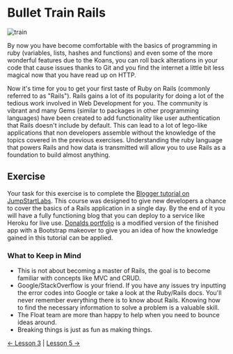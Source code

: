 # Bullet Train Rails

![train](http://cdn.arwrath.com/2/27662.gif)

By now you have become comfortable with the basics of programming in ruby (variables, lists, hashes and functions) and even some of the more wonderful features due to the Koans, you can roll back alterations in your code that cause issues thanks to Git and you find the internet a little bit less magical now that you have read up on HTTP.

Now it's time for you to get your first taste of Ruby on Rails (commonly referred to as "Rails"). Rails gains a lot of its popularity for doing a lot of the tedious work involved in Web Development for you. The community is vibrant and many Gems (similar to packages in other programming languages) have been created to add functionality like user authentication that Rails doesn't include by default. This can lead to a lot of lego-like applications that non developers assemble without the knowledge of the topics covered in the previous exercises. Understanding the ruby language that powers Rails and how data is transmitted will allow you to use Rails as a foundation to build almost anything.

## Exercise

Your task for this exercise is to complete the [Blogger tutorial on JumpStartLabs](http://tutorials.jumpstartlab.com/projects/blogger.html). This course was designed to give new developers a chance to cover the basics of a Rails application in a single day. By the end of it you will have a fully functioning blog that you can deploy to a service like Heroku for live use. [Donalds portfolio](http://donrails.com/) is a modified version of the finished app with a Bootstrap makeover to give you an idea of how the knowledge gained in this tutorial can be applied. 

### What to Keep in Mind

* This is not about becoming a master of Rails, the goal is to become familiar with concepts like MVC and CRUD.
* Google/StackOverflow is your friend. If you have any issues try inputting the error codes into Google or take a look at the Ruby/Rails docs. You'll never remember everything there is to know about Rails. Knowing how to find the necessary information to solve a problem is a valuable skill.
* The Float team are more than happy to help when you need to bounce ideas around.
* Breaking things is just as fun as making things.

[← Lesson 3](3-HTTP.md) | [Lesson 5 →](5-inner-workings-of-rails.md)